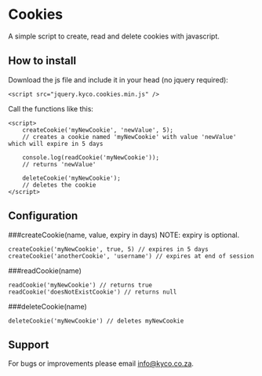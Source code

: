 Cookies
=======

A simple script to create, read and delete cookies with javascript.


How to install
--------------

Download the js file and include it in your head (no jquery required):

	<script src="jquery.kyco.cookies.min.js" />

Call the functions like this:

	<script>
		createCookie('myNewCookie', 'newValue', 5);
		// creates a cookie named 'myNewCookie' with value 'newValue' which will expire in 5 days
		
		console.log(readCookie('myNewCookie'));
		// returns 'newValue'
		
		deleteCookie('myNewCookie');
		// deletes the cookie
	</script>


Configuration
-------------

###createCookie(name, value, expiry in days)
NOTE: expiry is optional.

	createCookie('myNewCookie', true, 5) // expires in 5 days
	createCookie('anotherCookie', 'username') // expires at end of session

###readCookie(name)

	readCookie('myNewCookie') // returns true
	readCookie('doesNotExistCookie') // returns null

###deleteCookie(name)

	deleteCookie('myNewCookie') // deletes myNewCookie


Support
-------

For bugs or improvements please email info@kyco.co.za.
